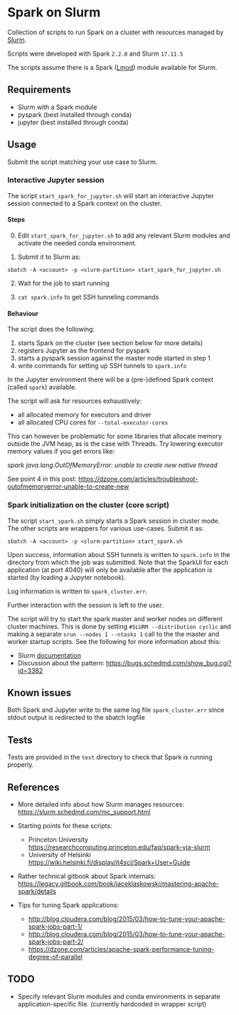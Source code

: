 # Spark on Slurm

Collection of scripts to run Spark on a cluster with
resources managed by [Slurm](https://slurm.schedmd.com/).

Scripts were developed with Spark `2.2.0` and Slurm `17.11.5`

The scripts assume there is a Spark
([Lmod](https://lmod.readthedocs.io/en/latest/010_user.html))
module available for Slurm.


## Requirements

* Slurm with a Spark module
* pyspark (best installed through conda)
* jupyter (best installed through conda)


## Usage

Submit the script matching your use case to Slurm.

### Interactive Jupyter session

The script `start_spark_for_jupyter.sh` will start an interactive Jupyter
session connected to a Spark context on the cluster.

#### Steps

0. Edit `start_spark_for_jupyter.sh` to add any relevant Slurm modules 
   and activate the needed conda environment.

1. Submit it to Slurm as:

  `sbatch -A <account> -p <slurm-partition> start_spark_for_jupyter.sh`

2. Wait for the job to start running

3. `cat spark.info` to get SSH tunneling commands

#### Behaviour

The script does the following:

1. starts Spark on the cluster (see section below for more details)
2. registers Jupyter as the frontend for pyspark
3. starts a pyspark session against the master node started in step 1
4. write commands for setting up SSH tunnels to `spark.info`

In the Jupyter environment there will be a (pre-)defined Spark context
(called `spark`) available.

The script will ask for resources exhaustively:

- all allocated memory for executors and driver
- all allocated CPU cores for `--total-executor-cores`

This can however be problematic for some libraries that allocate
memory outside the JVM heap, as is the case with Threads.
Try lowering executor memory values if you get errors like:

*spark java.lang.OutOfMemoryError: unable to create new native thread*

See point 4 in this post:
https://dzone.com/articles/troubleshoot-outofmemoryerror-unable-to-create-new


### Spark initialization on the cluster (core script)

The script `start_spark.sh` simply starts a Spark session in cluster mode.
The other scripts are wrappers for various use-cases.
Submit it as:

`sbatch -A <account> -p <slurm-partition> start_spark.sh`

Upon success, information about SSH tunnels is written to `spark.info` in
the directory from which the job was submitted.
Note that the SparkUI for each application (at port 4040) will only be
available after the application is started (by loading a Jupyter notebook).

Log information is written to `spark_cluster.err`.

Further interaction with the session is left to the user.

The script will try to start the spark master and worker nodes
on different cluster machines. This is done by setting
`#SLURM --distribution cyclic` and making a separate `srun --nodes 1 --ntasks 1`
call to the the master and worker startup scripts.
See the following for more information about this:
* Slurm [documentation](https://slurm.schedmd.com/srun.html#lbAE)
* Discussion about the pattern: https://bugs.schedmd.com/show_bug.cgi?id=3382



## Known issues

Both Spark and Jupyter write to the same log file `spark_cluster.err` since
stdout output is redirected to the sbatch logfile


## Tests

Tests are provided in the `test` directory to check that Spark is running
properly.


## References

* More detailed info about how Slurm manages resources: https://slurm.schedmd.com/mc_support.html

*  Starting points for these scripts:
   * Princeton University https://researchcomputing.princeton.edu/faq/spark-via-slurm
   * University of Helsinki https://wiki.helsinki.fi/display/it4sci/Spark+User+Guide

* Rather technical gitbook about Spark internals:
https://legacy.gitbook.com/book/jaceklaskowski/mastering-apache-spark/details

* Tips for tuning Spark applications:
  - http://blog.cloudera.com/blog/2015/03/how-to-tune-your-apache-spark-jobs-part-1/
  - http://blog.cloudera.com/blog/2015/03/how-to-tune-your-apache-spark-jobs-part-2/
  - https://dzone.com/articles/apache-spark-performance-tuning-degree-of-parallel


## TODO

* Specify relevant Slurm modules and conda environments in separate application-specific file.
  (currently hardcoded in wrapper script)
